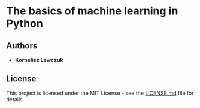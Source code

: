 # The basics of machine learning in Python

## Authors

* **Kornelisz Lewczuk**

## License

This project is licensed under the MIT License - see the [LICENSE.md](LICENSE.md) file for details
